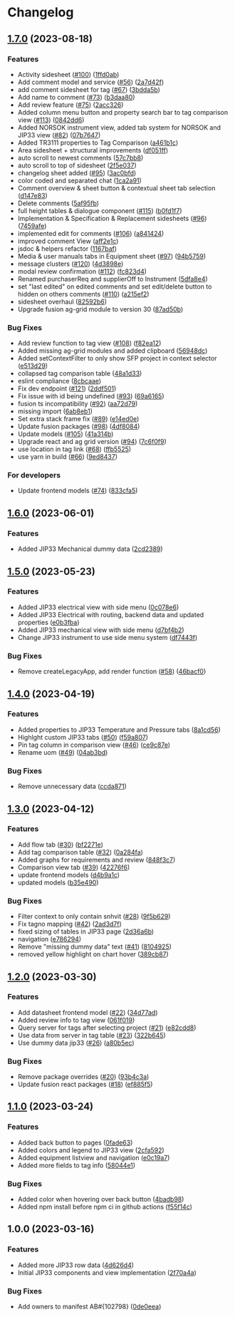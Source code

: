 # Changelog

## [1.7.0](https://github.com/equinor/spinedatasheetweb/compare/v1.6.0...v1.7.0) (2023-08-18)


### Features

* Activity sidesheet ([#100](https://github.com/equinor/spinedatasheetweb/issues/100)) ([1ffd0ab](https://github.com/equinor/spinedatasheetweb/commit/1ffd0abb87d2940ab72c1cca48608b7fb89e76cd))
* Add comment model and service ([#56](https://github.com/equinor/spinedatasheetweb/issues/56)) ([2a7d42f](https://github.com/equinor/spinedatasheetweb/commit/2a7d42f7ab5d284eb98f151e8d0dd813177d7a7a))
* add comment sidesheet for tag ([#67](https://github.com/equinor/spinedatasheetweb/issues/67)) ([3bdda5b](https://github.com/equinor/spinedatasheetweb/commit/3bdda5b8cca2a78786f52d357d181baa0b66d788))
* Add name to comment ([#73](https://github.com/equinor/spinedatasheetweb/issues/73)) ([b3daa80](https://github.com/equinor/spinedatasheetweb/commit/b3daa80278c55f49dba26b2f3a177e9c0e9c4641))
* Add review feature ([#75](https://github.com/equinor/spinedatasheetweb/issues/75)) ([2acc326](https://github.com/equinor/spinedatasheetweb/commit/2acc3261719b2d1a48000413e23dd15f1412a58b))
* Added column menu button and property search bar to tag comparison view ([#113](https://github.com/equinor/spinedatasheetweb/issues/113)) ([0842dd6](https://github.com/equinor/spinedatasheetweb/commit/0842dd60f88ff5543d52205ed637584a1d26e7b6))
* Added NORSOK instrument view, added tab system for NORSOK and JIP33 view ([#82](https://github.com/equinor/spinedatasheetweb/issues/82)) ([07b7647](https://github.com/equinor/spinedatasheetweb/commit/07b764764bffdc4decaa1216aff2fa9ad0b2dc68))
* Added TR3111 properties to Tag Comparison ([a461b1c](https://github.com/equinor/spinedatasheetweb/commit/a461b1cd6fad225d69f6f117f9be7805cb253fe5))
* Area sidesheet + structural improvements ([df051ff](https://github.com/equinor/spinedatasheetweb/commit/df051ffc5c76062bc93f4a780d418c2c2b3cdd83))
* auto scroll to newest comments ([57c7bb8](https://github.com/equinor/spinedatasheetweb/commit/57c7bb8a784036b7f3ad73231455dc6df2adf08a))
* auto scroll to top of sidesheet ([2f5e037](https://github.com/equinor/spinedatasheetweb/commit/2f5e037ba28c8edeb7f02d4e5668358d99a69c74))
* changelog sheet added ([#95](https://github.com/equinor/spinedatasheetweb/issues/95)) ([3ac0bfd](https://github.com/equinor/spinedatasheetweb/commit/3ac0bfd8340d6f906473715b765aa3ed058db399))
* color coded and separated chat ([1ca2a91](https://github.com/equinor/spinedatasheetweb/commit/1ca2a9140ae285f4f7e2ca8ea0cb6cc93c4d382a))
* Comment overview & sheet button & contextual sheet tab selection ([d147e83](https://github.com/equinor/spinedatasheetweb/commit/d147e83a08b9a266365694e20bfa55d918b7f149))
* Delete comments ([5af95fb](https://github.com/equinor/spinedatasheetweb/commit/5af95fbe6caa68f9ad70d3ff1cc2924d31758cf7))
* full height  tables & dialogue component ([#115](https://github.com/equinor/spinedatasheetweb/issues/115)) ([b0fd1f7](https://github.com/equinor/spinedatasheetweb/commit/b0fd1f77791f58c19e886f603ef7ea24dfae29bb))
* Implementation & Specification & Replacement sidesheets ([#96](https://github.com/equinor/spinedatasheetweb/issues/96)) ([7459afe](https://github.com/equinor/spinedatasheetweb/commit/7459afe70769c545bd2938b06ba1275ce63007c9))
* implemented edit for comments ([#106](https://github.com/equinor/spinedatasheetweb/issues/106)) ([a841424](https://github.com/equinor/spinedatasheetweb/commit/a841424daa143416486642c80f92316f448539ec))
* improved comment View ([aff2e1c](https://github.com/equinor/spinedatasheetweb/commit/aff2e1c57c3cec45f71f4c449ff5963e183686f7))
* jsdoc & helpers refactor ([1167baf](https://github.com/equinor/spinedatasheetweb/commit/1167baf40104a024221aab7de7eee35b6605884c))
* Media & user manuals tabs in Equipment sheet ([#97](https://github.com/equinor/spinedatasheetweb/issues/97)) ([94b5759](https://github.com/equinor/spinedatasheetweb/commit/94b575936417bbdbf7df5ab6027d0aa0e4e560eb))
* message clusters ([#120](https://github.com/equinor/spinedatasheetweb/issues/120)) ([4d3898e](https://github.com/equinor/spinedatasheetweb/commit/4d3898e6f607292b09911e882281a7c76e5c3b5a))
* modal review confirmation ([#112](https://github.com/equinor/spinedatasheetweb/issues/112)) ([fc823d4](https://github.com/equinor/spinedatasheetweb/commit/fc823d409dd8e343def3d47adaff2eac030ea080))
* Renamed purchaserReq and supplierOff to Instrument ([5dfa8e4](https://github.com/equinor/spinedatasheetweb/commit/5dfa8e46f60b56017dd3c774151040137440fa79))
* set "last edited" on edited comments and set edit/delete button to hidden on others comments ([#110](https://github.com/equinor/spinedatasheetweb/issues/110)) ([a215ef2](https://github.com/equinor/spinedatasheetweb/commit/a215ef28a9240ceebd791afe5bb498ec7869df1e))
* sidesheet overhaul ([82592b6](https://github.com/equinor/spinedatasheetweb/commit/82592b6a86de431e49c4e47d03960a81805d34e8))
* Upgrade fusion ag-grid module to version 30 ([87ad50b](https://github.com/equinor/spinedatasheetweb/commit/87ad50baa7912935aa9173e3c1595f9a439e814a))


### Bug Fixes

* Add review function to tag view ([#108](https://github.com/equinor/spinedatasheetweb/issues/108)) ([f82ea12](https://github.com/equinor/spinedatasheetweb/commit/f82ea128a19560921ab91d9fcdfbbaf588c4a97d))
* Added missing ag-grid modules and added clipboard ([56948dc](https://github.com/equinor/spinedatasheetweb/commit/56948dce34f0b9beb02de1843c5cd730dc283426))
* Added setContextFilter to only show SFP project in context selector ([e513d29](https://github.com/equinor/spinedatasheetweb/commit/e513d2955d8ee6430b8b600719104f76e0aa4361))
* collapsed tag comparison table ([48a1d33](https://github.com/equinor/spinedatasheetweb/commit/48a1d33de85ab8f0f5396b5bfd3a571c4c550686))
* eslint compliance ([8cbcaae](https://github.com/equinor/spinedatasheetweb/commit/8cbcaae681bc527557abcaf70fe5344e56b82cd2))
* Fix dev endpoint ([#121](https://github.com/equinor/spinedatasheetweb/issues/121)) ([2ddf501](https://github.com/equinor/spinedatasheetweb/commit/2ddf50185f91884e4a53b60efad2fa1a881b3751))
* Fix issue with id being undefined ([#93](https://github.com/equinor/spinedatasheetweb/issues/93)) ([69a6165](https://github.com/equinor/spinedatasheetweb/commit/69a6165a80d79d847639d82323c2121b709075cf))
* fusion ts incompatibility ([#92](https://github.com/equinor/spinedatasheetweb/issues/92)) ([aa72d79](https://github.com/equinor/spinedatasheetweb/commit/aa72d7957fe214cf02456ae62d2eebceba9777b1))
* missing import ([6ab8eb1](https://github.com/equinor/spinedatasheetweb/commit/6ab8eb18bf9e8f561962f0223db273297067ac17))
* Set extra stack frame fix ([#89](https://github.com/equinor/spinedatasheetweb/issues/89)) ([e14ed0e](https://github.com/equinor/spinedatasheetweb/commit/e14ed0ef4ba7e82e067046fc5e2d3a487a1e913a))
* Update fusion packages ([#98](https://github.com/equinor/spinedatasheetweb/issues/98)) ([4df8084](https://github.com/equinor/spinedatasheetweb/commit/4df8084deaf154b2251d42240ea31a3ea768fb86))
* Update models ([#105](https://github.com/equinor/spinedatasheetweb/issues/105)) ([41a314b](https://github.com/equinor/spinedatasheetweb/commit/41a314bb0ddc2885b0c77285606adf949d8dc98a))
* Upgrade react and ag grid version ([#94](https://github.com/equinor/spinedatasheetweb/issues/94)) ([7c6f0f9](https://github.com/equinor/spinedatasheetweb/commit/7c6f0f915e969f0f07c3925cbb84250e71d1ffa4))
* use location in tag link ([#68](https://github.com/equinor/spinedatasheetweb/issues/68)) ([ffb5525](https://github.com/equinor/spinedatasheetweb/commit/ffb5525d58de4599d73895ff92ec264ce41e6b7e))
* use yarn in build ([#66](https://github.com/equinor/spinedatasheetweb/issues/66)) ([9ed8437](https://github.com/equinor/spinedatasheetweb/commit/9ed8437ca24d32d8773fe082a5dc10a272e891db))


### For developers

* Update frontend models ([#74](https://github.com/equinor/spinedatasheetweb/issues/74)) ([833cfa5](https://github.com/equinor/spinedatasheetweb/commit/833cfa5f74305f51961e83abfd54dda608cdf073))

## [1.6.0](https://github.com/equinor/spinedatasheetweb/compare/v1.5.0...v1.6.0) (2023-06-01)


### Features

* Added JIP33 Mechanical dummy data ([2cd2389](https://github.com/equinor/spinedatasheetweb/commit/2cd2389d18da337bb0290045ba4160457f274b72))

## [1.5.0](https://github.com/equinor/spinedatasheetweb/compare/v1.4.0...v1.5.0) (2023-05-23)


### Features

* Added JIP33 electrical view with side menu ([0c078e6](https://github.com/equinor/spinedatasheetweb/commit/0c078e61814fb612367e3808f3ea6463c1f8212c))
* Added JIP33 Electrical with routing, backend data and updated properties ([e0b3fba](https://github.com/equinor/spinedatasheetweb/commit/e0b3fba132050c490b44a16786fbe9b00b87301d))
* Added JIP33 mechanical view with side menu ([d7bf4b2](https://github.com/equinor/spinedatasheetweb/commit/d7bf4b274fbc7799e674fc55f9d04bb3192ed40d))
* Change JIP33 instrument to use side menu system ([df7443f](https://github.com/equinor/spinedatasheetweb/commit/df7443f3a94a69e3b52730026e9157a3074691fb))


### Bug Fixes

* Remove createLegacyApp, add render function ([#58](https://github.com/equinor/spinedatasheetweb/issues/58)) ([46bacf0](https://github.com/equinor/spinedatasheetweb/commit/46bacf0ab0531b1872da6179bec05ac15ab8029a))

## [1.4.0](https://github.com/equinor/spinedatasheetweb/compare/v1.3.0...v1.4.0) (2023-04-19)


### Features

* Added properties to JIP33 Temperature and Pressure tabs ([8a1cd56](https://github.com/equinor/spinedatasheetweb/commit/8a1cd5659c5bcf56c614ec284fa36c2c56e98e8b))
* Highlght custom JIP33 tabs ([#50](https://github.com/equinor/spinedatasheetweb/issues/50)) ([f59a807](https://github.com/equinor/spinedatasheetweb/commit/f59a807d9cb520cba9bb3b270888fe88aff4cd75))
* Pin tag column in comparison view ([#46](https://github.com/equinor/spinedatasheetweb/issues/46)) ([ce9c87e](https://github.com/equinor/spinedatasheetweb/commit/ce9c87e825c521b42f03e5c616d23455297c3714))
* Rename uom ([#49](https://github.com/equinor/spinedatasheetweb/issues/49)) ([04ab3bd](https://github.com/equinor/spinedatasheetweb/commit/04ab3bd987cc5a260c047cb075deef035f27aa51))


### Bug Fixes

* Remove unnecessary data ([ccda871](https://github.com/equinor/spinedatasheetweb/commit/ccda8711e574dd71a68798e4bc3da89af692b589))

## [1.3.0](https://github.com/equinor/spinedatasheetweb/compare/v1.2.0...v1.3.0) (2023-04-12)


### Features

* Add flow tab ([#30](https://github.com/equinor/spinedatasheetweb/issues/30)) ([bf2271e](https://github.com/equinor/spinedatasheetweb/commit/bf2271e7a83f2d2eeb63290983ac798e23d96d9b))
* Add tag comparison table ([#32](https://github.com/equinor/spinedatasheetweb/issues/32)) ([0a284fa](https://github.com/equinor/spinedatasheetweb/commit/0a284fa126fbe37327d1f415ac0b7f950fef3b58))
* Added graphs for requirements and review ([848f3c7](https://github.com/equinor/spinedatasheetweb/commit/848f3c745a87b7d2ab731e9fcb6cae9533a16979))
* Comparison view tab ([#39](https://github.com/equinor/spinedatasheetweb/issues/39)) ([42276f6](https://github.com/equinor/spinedatasheetweb/commit/42276f69cec8cc2484020959056d04eef98fb42e))
* update frontend models ([d4b9a1c](https://github.com/equinor/spinedatasheetweb/commit/d4b9a1c669998d3b730cdc5217a65a0d78b744b4))
* updated models ([b35e490](https://github.com/equinor/spinedatasheetweb/commit/b35e490a40837c4a72a47f0179e327b3073cb2ef))


### Bug Fixes

* Filter context to only contain snhvit ([#28](https://github.com/equinor/spinedatasheetweb/issues/28)) ([9f5b629](https://github.com/equinor/spinedatasheetweb/commit/9f5b62995e21e0abca36f1ee50db110ebae2d8eb))
* Fix tagno mapping ([#42](https://github.com/equinor/spinedatasheetweb/issues/42)) ([2ad3d7f](https://github.com/equinor/spinedatasheetweb/commit/2ad3d7ff034958aa1ac0a1e31555cb3870d66ba4))
* fixed sizing of tables in JIP33 page ([2d36a6b](https://github.com/equinor/spinedatasheetweb/commit/2d36a6b83d99ef6ec2578a82b9d1d5aba138b6e0))
* navigation ([e786294](https://github.com/equinor/spinedatasheetweb/commit/e786294056d968941e75bd8d9e15ec6c9984bd4c))
* Remove "missing dummy data" text ([#41](https://github.com/equinor/spinedatasheetweb/issues/41)) ([8104925](https://github.com/equinor/spinedatasheetweb/commit/81049254b2f6b474ac111ec8f7ee6687370ab8df))
* removed yellow highlight on chart hover ([389cb87](https://github.com/equinor/spinedatasheetweb/commit/389cb872cd911c797e013ab0d0b4fc5a2a777c46))

## [1.2.0](https://github.com/equinor/spinedatasheetweb/compare/v1.1.0...v1.2.0) (2023-03-30)


### Features

* Add datasheet frontend model ([#22](https://github.com/equinor/spinedatasheetweb/issues/22)) ([34d77ad](https://github.com/equinor/spinedatasheetweb/commit/34d77add46c0c0618a2911c0762b8f862e751541))
* Added review info to tag view ([061f019](https://github.com/equinor/spinedatasheetweb/commit/061f01939d083e6358a4ec5bcecc8878aaedf6e3))
* Query server for tags after selecting project ([#21](https://github.com/equinor/spinedatasheetweb/issues/21)) ([e82cdd8](https://github.com/equinor/spinedatasheetweb/commit/e82cdd81ed153b28cff5b82aafa3d247cefc8e47))
* Use data from server in tag table ([#23](https://github.com/equinor/spinedatasheetweb/issues/23)) ([322b645](https://github.com/equinor/spinedatasheetweb/commit/322b6458b604a83ee96122bd452d5fad1690151f))
* Use dummy data jip33 ([#26](https://github.com/equinor/spinedatasheetweb/issues/26)) ([a80b5ec](https://github.com/equinor/spinedatasheetweb/commit/a80b5ec201d198a856c9980fac9b00eae43f1812))


### Bug Fixes

* Remove package overrides ([#20](https://github.com/equinor/spinedatasheetweb/issues/20)) ([93b4c3a](https://github.com/equinor/spinedatasheetweb/commit/93b4c3a2492a8f63e69485f12e75e9ddb77d91cf))
* Update fusion react packages ([#18](https://github.com/equinor/spinedatasheetweb/issues/18)) ([ef885f5](https://github.com/equinor/spinedatasheetweb/commit/ef885f5111b5937e96c60943f14b2c0552111e75))

## [1.1.0](https://github.com/equinor/spinedatasheetweb/compare/v1.0.0...v1.1.0) (2023-03-24)


### Features

* Added back button to pages ([0fade63](https://github.com/equinor/spinedatasheetweb/commit/0fade6367f54f5f1305c834fdf27ccaffa814592))
* Added colors and legend to JIP33 view ([2cfa592](https://github.com/equinor/spinedatasheetweb/commit/2cfa592e475518929a6143dd03c542e5c8aede11))
* Added equipment listview and navigation ([e0c19a7](https://github.com/equinor/spinedatasheetweb/commit/e0c19a7b265c4d1966f81e20c3e69542085331f0))
* Added more fields to tag info ([58044e1](https://github.com/equinor/spinedatasheetweb/commit/58044e1ad65df8ad166b8cc7362df7d5aeda20d4))


### Bug Fixes

* Added color when hovering over back button ([4badb98](https://github.com/equinor/spinedatasheetweb/commit/4badb9818864834aee68f23500c86d0d5d9dd916))
* Added npm install before npm ci in github actions ([f55f14c](https://github.com/equinor/spinedatasheetweb/commit/f55f14c2af3e1edd2a0648d862c155f673655190))

## 1.0.0 (2023-03-16)


### Features

* Added more JIP33 row data ([4d626d4](https://github.com/equinor/spinedatasheetweb/commit/4d626d435a5d2055c6f573731831fa3216b0914b))
* Initial JIP33 components and view implementation ([2f70a4a](https://github.com/equinor/spinedatasheetweb/commit/2f70a4aa1bb2885f64fc0603de39280a96f5730b))


### Bug Fixes

* Add owners to manifest AB#{102798} ([0de0eea](https://github.com/equinor/spinedatasheetweb/commit/0de0eead4f6bb02311c94498c104a7aadab09694))
